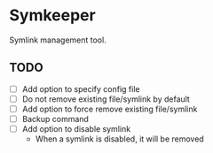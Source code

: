 # Symkeeper

Symlink management tool.

## TODO

- [ ] Add option to specify config file
- [ ] Do not remove existing file/symlink by default
- [ ] Add option to force remove existing file/symlink
- [ ] Backup command
- [ ] Add option to disable symlink
  - When a symlink is disabled, it will be removed
